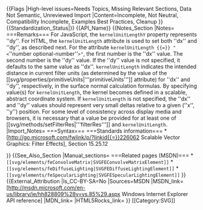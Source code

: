 {{Flags
|High-level issues=Needs Topics, Missing Relevant Sections, Data Not Semantic, Unreviewed Import
|Content=Incomplete, Not Neutral, Compatibility Incomplete, Examples Best Practices, Cleanup
}}
{{Standardization_Status|}}
{{API_Name}}
{{Notes_Section
|Notes=
===Remarks===
For JavaScript, the <code>kernelUnitLengthY</code> property represents ''dy''. For HTML, the <code>kernelUnitLength</code> attribute is used to set both ''dx'' and ''dy'', as described next.
For the attribute <code>kernelUnitLength {{=}} "&lt;</code>''number optional-number''<code>&gt;"</code>, the first number is the ''dx'' value. The second number is the ''dy'' value. If the ''dy'' value is not specified, it defaults to the same value as ''dx''.
<code>kernelUnitLength</code> indicates the intended distance in current filter units (as determined by the value of the [[svg/properties/primitiveUnits|'''primitiveUnits''']] attribute) for ''dx'' and ''dy'', respectively, in the surface normal calculation formulas. By specifying value(s) for <code>kernelUnitLength</code>, the kernel becomes defined in a scalable, abstract coordinate system. If <code>kernelUnitLength</code> is not specified, the ''dx'' and ''dy'' values should represent very small deltas relative to a given (''x'', ''y'') position.
For some level of consistency across display media and browsers, it is necessary that a value be provided for at least one of [[svg/methods/setFilterRes|'''filterRes''']] and <code>kernelUnitLength</code>.
|Import_Notes=
===Syntax===
===Standards information===
*[http://go.microsoft.com/fwlink/p/?linkid{{=}}226062 Scalable Vector Graphics: Filter Effects], Section 15.25.12


}}
{{See_Also_Section
|Manual_sections=
===Related pages (MSDN)===
*<code>[[svg/elements/feConvolveMatrix|SVGFEConvolveMatrixElement]]</code>
*<code>[[svg/elements/feDiffuseLighting|SVGFEDiffuseLightingElement]]</code>
*<code>[[svg/elements/feSpecularLighting|SVGFESpecularLightingElement]]</code>
}}
{{External_Attribution
|Is_CC-BY-SA=No
|Sources=MSDN
|MSDN_link=[http://msdn.microsoft.com/en-us/library/ie/hh828809%28v=vs.85%29.aspx Windows Internet Explorer API reference]
|MDN_link=
|HTML5Rocks_link=
}}
[[Category:SVG]]